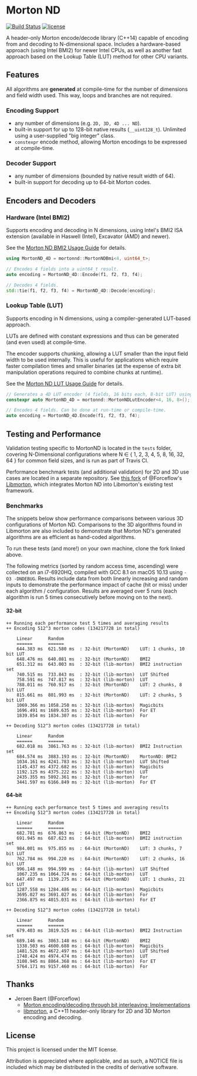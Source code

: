 # Morton ND
[![Build Status](https://travis-ci.org/kevinhartman/morton-nd.svg?branch=master)](https://travis-ci.org/kevinhartman/morton-nd) [![license](https://img.shields.io/github/license/mashape/apistatus.svg)](https://opensource.org/licenses/MIT)

A header-only Morton encode/decode library (C++14) capable of encoding from and decoding to N-dimensional space. Includes a hardware-based approach (using Intel BMI2) for newer Intel CPUs, as well as another fast approach based on the Lookup Table (LUT) method for other CPU variants. 

## Features
All algorithms are **generated** at compile-time for the number of dimensions and field width used. This way, loops and branches are not required.

### Encoding Support
- any number of dimensions (e.g. `2D, 3D, 4D ... ND`).
- built-in support for up to 128-bit native results (`__uint128_t`). Unlimited using a user-supplied "big integer" class.
- `constexpr` encode method, allowing Morton encodings to be expressed at compile-time.

### Decoder Support
- any number of dimensions (bounded by native result width of 64).
- built-in support for decoding up to 64-bit Morton codes.

## Encoders and Decoders

### Hardware (Intel BMI2)
Supports encoding and decoding in N dimensions, using Intel's BMI2 ISA extension (available in Haswell (Intel), Excavator (AMD) and newer).

See the [Morton ND BMI2 Usage Guide](docs/MortonND_BMI2.md) for details.

```c++
using MortonND_4D = mortonnd::MortonNDBmi<4, uint64_t>;

// Encodes 4 fields into a uint64_t result.
auto encoding = MortonND_4D::Encode(f1, f2, f3, f4);

// Decodes 4 fields.
std::tie(f1, f2, f3, f4) = MortonND_4D::Decode(encoding);
```

### Lookup Table (LUT)
Supports encoding in N dimensions, using a compiler-generated LUT-based approach.

LUTs are defined with constant expressions and thus can be generated (and even used) at compile-time.

The encoder supports chunking, allowing a LUT smaller than the input field width to be used internally. This is useful for applications which require faster compilation times and smaller binaries (at the expense of extra bit manipulation operations required to combine chunks at runtime).

See the [Morton ND LUT Usage Guide](docs/MortonND_LUT.md) for details.

```c++
// Generates a 4D LUT encoder (4 fields, 16 bits each, 8-bit LUT) using the compiler.
constexpr auto MortonND_4D = mortonnd::MortonNDLutEncoder<4, 16, 8>();

// Encodes 4 fields. Can be done at run-time or compile-time.
auto encoding = MortonND_4D.Encode(f1, f2, f3, f4);
```

## Testing and Performance
Validation testing specific to MortonND is located in the `tests` folder, covering N-Dimensional configurations where N ∈ { 1, 2, 3, 4, 5, 8, 16, 32, 64 } for common field sizes, and is run as part of Travis CI.

Performance benchmark tests (and additional validation) for 2D and 3D use cases are located in a separate repository. See [this fork](https://github.com/kevinhartman/libmorton#fork-changes) of @Forceflow's [Libmorton](https://github.com/Forceflow/libmorton), which integrates Morton ND into Libmorton's existing test framework.

### Benchmarks
The snippets below show performance comparisons between various 3D configurations of Morton ND. Comparisons to the 3D algorithms found in Libmorton are also included to demonstrate that Morton ND's generated algorithms are as efficient as hand-coded algorithms.

To run these tests (and more!) on your own machine, clone the fork linked above.

The following metrics (sorted by random access time, ascending) were collected on an i7-6920HQ, compiled with GCC 8.1 on macOS 10.13 using `-O3 -DNDEBUG`. Results include data from both linearly increasing and random inputs to demonstrate the performance impact of cache (hit or miss) under each algorithm / configuration. Results are averaged over 5 runs (each algorithm is run 5 times consecutively before moving on to the next).

#### 32-bit
```
++ Running each performance test 5 times and averaging results
++ Encoding 512^3 morton codes (134217728 in total)

    Linear      Random
    ======      ======
    644.383 ms  621.580 ms  : 32-bit (MortonND)    LUT: 1 chunks, 10 bit LUT
    648.476 ms  640.081 ms  : 32-bit (MortonND)    BMI2
    651.312 ms  643.003 ms  : 32-bit (lib-morton)  BMI2 instruction set
    740.515 ms  733.843 ms  : 32-bit (lib-morton)  LUT Shifted
    758.591 ms  747.817 ms  : 32-bit (lib-morton)  LUT
    788.011 ms  760.917 ms  : 32-bit (MortonND)    LUT: 2 chunks, 8 bit LUT
    815.661 ms  801.993 ms  : 32-bit (MortonND)    LUT: 2 chunks, 5 bit LUT
    1069.366 ms 1058.250 ms : 32-bit (lib-morton)  Magicbits
    1696.491 ms 1689.635 ms : 32-bit (lib-morton)  For ET
    1839.854 ms 1834.307 ms : 32-bit (lib-morton)  For
    
++ Decoding 512^3 morton codes (134217728 in total)

    Linear      Random
    ======      ======
    682.018 ms  3861.763 ms : 32-bit (lib-morton)  BMI2 Instruction set
    684.574 ms  3883.193 ms : 32-bit (MortonND)    MortonND: BMI2
    1034.161 ms 4241.783 ms : 32-bit (lib-morton)  LUT Shifted
    1145.437 ms 4372.682 ms : 32-bit (lib-morton)  Magicbits
    1192.125 ms 4375.222 ms : 32-bit (lib-morton)  LUT
    2435.355 ms 5892.361 ms : 32-bit (lib-morton)  For
    3441.597 ms 6166.849 ms : 32-bit (lib-morton)  For ET
```

#### 64-bit
```
++ Running each performance test 5 times and averaging results
++ Encoding 512^3 morton codes (134217728 in total)

    Linear      Random
    ======      ======
    682.781 ms  676.863 ms  : 64-bit (MortonND)    BMI2
    691.945 ms  687.623 ms  : 64-bit (lib-morton)  BMI2 instruction set
    984.001 ms  975.855 ms  : 64-bit (MortonND)    LUT: 3 chunks, 7 bit LUT
    762.784 ms  994.220 ms  : 64-bit (MortonND)    LUT: 2 chunks, 16 bit LUT
    996.148 ms  994.599 ms  : 64-bit (lib-morton)  LUT Shifted
    1067.235 ms 1064.724 ms : 64-bit (lib-morton)  LUT
    647.497 ms  1139.275 ms : 64-bit (MortonND)    LUT: 1 chunks, 21 bit LUT
    1287.558 ms 1284.486 ms : 64-bit (lib-morton)  Magicbits
    3695.027 ms 3691.027 ms : 64-bit (lib-morton)  For
    2366.875 ms 4015.031 ms : 64-bit (lib-morton)  For ET
    
++ Decoding 512^3 morton codes (134217728 in total)

    Linear      Random
    ======      ======
    679.403 ms  3819.525 ms : 64-bit (lib-morton)  BMI2 Instruction set
    689.146 ms  3863.148 ms : 64-bit (MortonND)    BMI2
    1338.503 ms 4600.688 ms : 64-bit (lib-morton)  Magicbits
    1481.526 ms 4672.497 ms : 64-bit (lib-morton)  LUT Shifted
    1748.424 ms 4974.474 ms : 64-bit (lib-morton)  LUT
    3108.945 ms 8864.368 ms : 64-bit (lib-morton)  For ET
    5764.171 ms 9157.460 ms : 64-bit (lib-morton)  For
```

## Thanks
* Jeroen Baert (@Forceflow)
  - [Morton encoding/decoding through bit interleaving: Implementations](https://www.forceflow.be/2013/10/07/morton-encodingdecoding-through-bit-interleaving-implementations/)
  - [libmorton](https://github.com/Forceflow/libmorton), a C++11 header-only library for 2D and 3D Morton encoding and decoding.

## License
This project is licensed under the MIT license.

Attribution is appreciated where applicable, and as such, a NOTICE file is included which may be distributed in the credits of derivative software.
